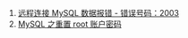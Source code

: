 1. [远程连接 MySQL 数据报错 - 错误号码：2003](https://github.com/renjie-run/blog/issues/22)
2. [MySQL 之重置 root 账户密码](https://github.com/renjie-run/blog/issues/23)
